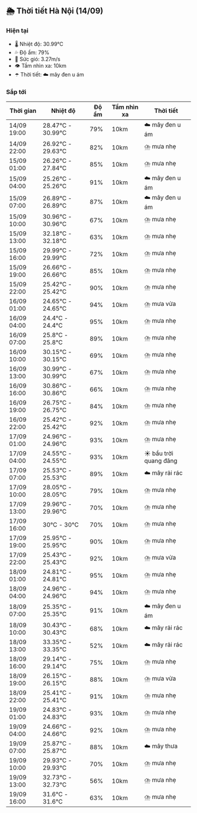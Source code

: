 ## 🌦️ Thời tiết Hà Nội (14/09)

### Hiện tại

- 🌡️ Nhiệt độ: 30.99℃
- 💦 Độ ẩm: 79%
- 💨 Sức gió: 3.27m/s
- 👁️ Tầm nhìn xa: 10km
- ☂️ Thời tiết: ☁️ mây đen u ám

### Sắp tới

| Thời gian | Nhiệt độ | Độ ẩm | Tầm nhìn xa | Thời tiết |
| --- | --- | --- | --- | --- |
| 14/09 19:00 | 28.47℃ - 30.99℃ | 79% | 10km | ☁️ mây đen u ám |
| 14/09 22:00 | 26.92℃ - 29.63℃ | 82% | 10km | ⛈️ mưa nhẹ |
| 15/09 01:00 | 26.26℃ - 27.84℃ | 85% | 10km | ⛈️ mưa nhẹ |
| 15/09 04:00 | 25.26℃ - 25.26℃ | 91% | 10km | ☁️ mây đen u ám |
| 15/09 07:00 | 26.89℃ - 26.89℃ | 87% | 10km | ☁️ mây đen u ám |
| 15/09 10:00 | 30.96℃ - 30.96℃ | 67% | 10km | ⛈️ mưa nhẹ |
| 15/09 13:00 | 32.18℃ - 32.18℃ | 63% | 10km | ⛈️ mưa nhẹ |
| 15/09 16:00 | 29.99℃ - 29.99℃ | 72% | 10km | ⛈️ mưa nhẹ |
| 15/09 19:00 | 26.66℃ - 26.66℃ | 85% | 10km | ⛈️ mưa nhẹ |
| 15/09 22:00 | 25.42℃ - 25.42℃ | 90% | 10km | ⛈️ mưa nhẹ |
| 16/09 01:00 | 24.65℃ - 24.65℃ | 94% | 10km | ⛈️ mưa vừa |
| 16/09 04:00 | 24.4℃ - 24.4℃ | 95% | 10km | ⛈️ mưa nhẹ |
| 16/09 07:00 | 25.8℃ - 25.8℃ | 89% | 10km | ⛈️ mưa nhẹ |
| 16/09 10:00 | 30.15℃ - 30.15℃ | 69% | 10km | ⛈️ mưa nhẹ |
| 16/09 13:00 | 30.99℃ - 30.99℃ | 67% | 10km | ⛈️ mưa nhẹ |
| 16/09 16:00 | 30.86℃ - 30.86℃ | 66% | 10km | ⛈️ mưa nhẹ |
| 16/09 19:00 | 26.75℃ - 26.75℃ | 84% | 10km | ⛈️ mưa nhẹ |
| 16/09 22:00 | 25.42℃ - 25.42℃ | 92% | 10km | ⛈️ mưa nhẹ |
| 17/09 01:00 | 24.96℃ - 24.96℃ | 93% | 10km | ⛈️ mưa nhẹ |
| 17/09 04:00 | 24.55℃ - 24.55℃ | 93% | 10km | ☀️ bầu trời quang đãng |
| 17/09 07:00 | 25.53℃ - 25.53℃ | 89% | 10km | ☁️ mây rải rác |
| 17/09 10:00 | 28.05℃ - 28.05℃ | 79% | 10km | ⛈️ mưa nhẹ |
| 17/09 13:00 | 29.96℃ - 29.96℃ | 70% | 10km | ⛈️ mưa nhẹ |
| 17/09 16:00 | 30℃ - 30℃ | 70% | 10km | ⛈️ mưa nhẹ |
| 17/09 19:00 | 25.95℃ - 25.95℃ | 90% | 10km | ⛈️ mưa nhẹ |
| 17/09 22:00 | 25.43℃ - 25.43℃ | 92% | 10km | ⛈️ mưa vừa |
| 18/09 01:00 | 24.81℃ - 24.81℃ | 95% | 10km | ⛈️ mưa nhẹ |
| 18/09 04:00 | 24.96℃ - 24.96℃ | 94% | 10km | ⛈️ mưa nhẹ |
| 18/09 07:00 | 25.35℃ - 25.35℃ | 91% | 10km | ☁️ mây đen u ám |
| 18/09 10:00 | 30.43℃ - 30.43℃ | 68% | 10km | ☁️ mây rải rác |
| 18/09 13:00 | 33.35℃ - 33.35℃ | 52% | 10km | ☁️ mây rải rác |
| 18/09 16:00 | 29.14℃ - 29.14℃ | 75% | 10km | ⛈️ mưa nhẹ |
| 18/09 19:00 | 26.15℃ - 26.15℃ | 88% | 10km | ⛈️ mưa vừa |
| 18/09 22:00 | 25.41℃ - 25.41℃ | 91% | 10km | ⛈️ mưa nhẹ |
| 19/09 01:00 | 24.83℃ - 24.83℃ | 93% | 10km | ⛈️ mưa nhẹ |
| 19/09 04:00 | 24.66℃ - 24.66℃ | 92% | 10km | ⛈️ mưa nhẹ |
| 19/09 07:00 | 25.87℃ - 25.87℃ | 88% | 10km | ☁️ mây thưa |
| 19/09 10:00 | 29.93℃ - 29.93℃ | 70% | 10km | ⛈️ mưa nhẹ |
| 19/09 13:00 | 32.73℃ - 32.73℃ | 56% | 10km | ⛈️ mưa nhẹ |
| 19/09 16:00 | 31.6℃ - 31.6℃ | 63% | 10km | ⛈️ mưa nhẹ |
